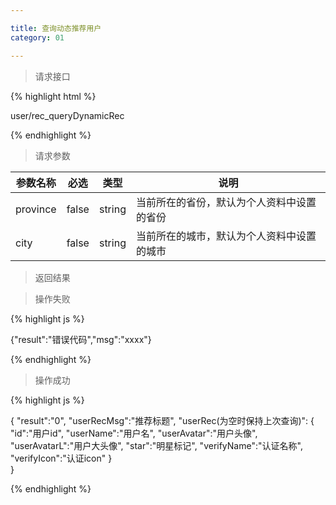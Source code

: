 ```yaml
---

title: 查询动态推荐用户
category: 01

---
```


> 请求接口

{% highlight html %}

user/rec_queryDynamicRec

{% endhighlight %}

> 请求参数

|参数名称			|必选		|类型		|说明									
|-------------------|:---------:|:---------:|--------------------------------------------
|province			|false		|string		|当前所在的省份，默认为个人资料中设置的省份
|city				|false		|string		|当前所在的城市，默认为个人资料中设置的城市


> 返回结果

> 操作失败

{% highlight js %}

{"result":"错误代码","msg":"xxxx"}

{% endhighlight %}

> 操作成功

{% highlight js %}

{
	"result":"0", 
	"userRecMsg":"推荐标题",
	"userRec(为空时保持上次查询)":
	{
		"id":"用户id",
		"userName":"用户名",
		"userAvatar":"用户头像",
		"userAvatarL":"用户大头像",
		"star":"明星标记",
		"verifyName":"认证名称",
		"verifyIcon":"认证icon"
	}		
}

{% endhighlight %}
